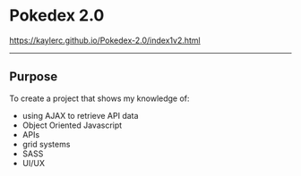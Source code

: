 # Pokedex 2.0

https://kaylerc.github.io/Pokedex-2.0/index1v2.html

___________________________________________________________________________________________

## Purpose
To create a project that shows my knowledge of:
- using AJAX to retrieve API data
- Object Oriented Javascript
- APIs
- grid systems 
- SASS
- UI/UX

